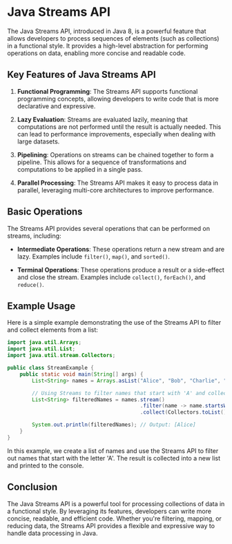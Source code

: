# Java Streams API

The Java Streams API, introduced in Java 8, is a powerful feature that allows developers to process sequences of elements (such as collections) in a functional style. It provides a high-level abstraction for performing operations on data, enabling more concise and readable code.

## Key Features of Java Streams API

1. **Functional Programming**: The Streams API supports functional programming concepts, allowing developers to write code that is more declarative and expressive.

2. **Lazy Evaluation**: Streams are evaluated lazily, meaning that computations are not performed until the result is actually needed. This can lead to performance improvements, especially when dealing with large datasets.

3. **Pipelining**: Operations on streams can be chained together to form a pipeline. This allows for a sequence of transformations and computations to be applied in a single pass.

4. **Parallel Processing**: The Streams API makes it easy to process data in parallel, leveraging multi-core architectures to improve performance.

## Basic Operations

The Streams API provides several operations that can be performed on streams, including:

- **Intermediate Operations**: These operations return a new stream and are lazy. Examples include `filter()`, `map()`, and `sorted()`.
  
- **Terminal Operations**: These operations produce a result or a side-effect and close the stream. Examples include `collect()`, `forEach()`, and `reduce()`.

## Example Usage

Here is a simple example demonstrating the use of the Streams API to filter and collect elements from a list:

```java
import java.util.Arrays;
import java.util.List;
import java.util.stream.Collectors;

public class StreamExample {
    public static void main(String[] args) {
        List<String> names = Arrays.asList("Alice", "Bob", "Charlie", "David", "Eve");

        // Using Streams to filter names that start with 'A' and collect them into a new list
        List<String> filteredNames = names.stream()
                                           .filter(name -> name.startsWith("A"))
                                           .collect(Collectors.toList());

        System.out.println(filteredNames); // Output: [Alice]
    }
}
```

In this example, we create a list of names and use the Streams API to filter out names that start with the letter 'A'. The result is collected into a new list and printed to the console.

## Conclusion

The Java Streams API is a powerful tool for processing collections of data in a functional style. By leveraging its features, developers can write more concise, readable, and efficient code. Whether you're filtering, mapping, or reducing data, the Streams API provides a flexible and expressive way to handle data processing in Java.